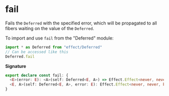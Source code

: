 # fail

Fails the `Deferred` with the specified error, which will be propagated to
all fibers waiting on the value of the `Deferred`.

To import and use `fail` from the "Deferred" module:

```ts
import * as Deferred from "effect/Deferred"
// Can be accessed like this
Deferred.fail
```

**Signature**

```ts
export declare const fail: {
  <E>(error: E): <A>(self: Deferred<E, A>) => Effect.Effect<never, never, boolean>
  <E, A>(self: Deferred<E, A>, error: E): Effect.Effect<never, never, boolean>
}
```
